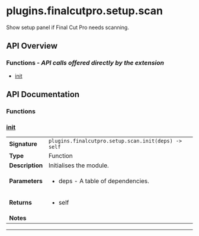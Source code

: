 # plugins.finalcutpro.setup.scan

Show setup panel if Final Cut Pro needs scanning.

## API Overview
### **Functions** - _API calls offered directly by the extension_
 * [init](#init)


## API Documentation

### Functions


### [init](#init)

|                                             |                                                                                     |
| --------------------------------------------|-------------------------------------------------------------------------------------|
| **Signature**                               | `plugins.finalcutpro.setup.scan.init(deps) -> self`                                                                    |
| **Type**                                    | Function                                                                     |
| **Description**                             | Initialises the module.                                                                     |
| **Parameters**                              | <ul><li>deps - A table of dependencies.</li></ul> |
| **Returns**                                 | <ul><li>self</li></ul>          |
| **Notes**                                   | <ul></ul>                |

---
